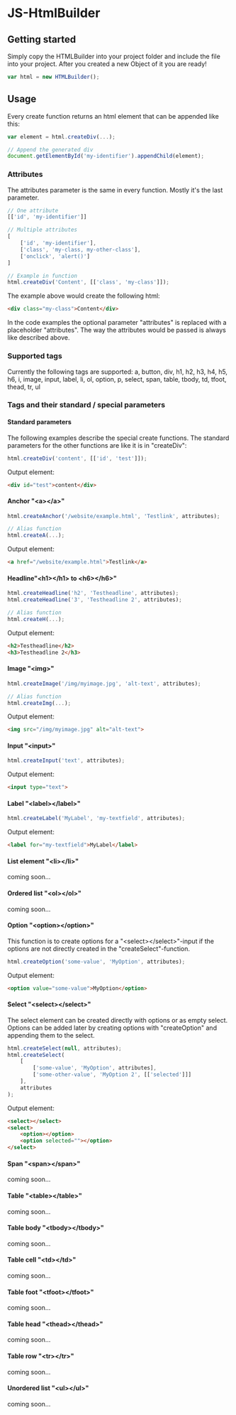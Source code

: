 # JS-HtmlBuilder

## Getting started
Simply copy the HTMLBuilder into your project folder and include the file into your project. After you created a new Object of it you are ready!
```javascript
var html = new HTMLBuilder();
```

## Usage
Every create function returns an html element that can be appended like this:
```javascript
var element = html.createDiv(...);

// Append the generated div
document.getElementById('my-identifier').appendChild(element);
```

### Attributes
The attributes parameter is the same in every function.
Mostly it's the last parameter.
```javascript
// One attribute
[['id', 'my-identifier']]

// Multiple attributes
[
	['id', 'my-identifier'],
	['class', 'my-class, my-other-class'],
	['onclick', 'alert()']
]

// Example in function
html.createDiv('Content', [['class', 'my-class']]);
```
The example above would create the following html:
```html
<div class="my-class">Content</div>
```
In the code examples the optional parameter "attributes" is replaced with a placeholder "attributes".
The way the attributes would be passed is always like described above.

### Supported tags
Currently the following tags are supported:
a, button, div, h1, h2, h3, h4, h5, h6, i, image, input, label, li, ol, option, p, select, span, table, tbody, td, tfoot, thead, tr, ul

### Tags and their standard / special parameters

#### Standard parameters
The following examples describe the special create functions.
The standard parameters for the other functions are like it is in "createDiv":
```javascript
html.createDiv('content', [['id', 'test']]);
```
Output element:
```html
<div id="test">content</div>
```

#### Anchor "&lt;a&gt;&lt;/a&gt;"
```javascript
html.createAnchor('/website/example.html', 'Testlink', attributes);

// Alias function
html.createA(...);
```
Output element:
```html
<a href="/website/example.html">Testlink</a>
```

#### Headline"&lt;h1&gt;&lt;/h1&gt; to &lt;h6&gt;&lt;/h6&gt;"
```javascript
html.createHeadline('h2', 'Testheadline', attributes);
html.createHeadline('3', 'Testheadline 2', attributes);

// Alias function
html.createH(...);
```
Output element:
```html
<h2>Testheadline</h2>
<h3>Testheadline 2</h3>
```

#### Image "&lt;img&gt;"
```javascript
html.createImage('/img/myimage.jpg', 'alt-text', attributes);

// Alias function
html.createImg(...);
```
Output element:
```html
<img src="/img/myimage.jpg" alt="alt-text">
```

#### Input "&lt;input&gt;"
```javascript
html.createInput('text', attributes);
```
Output element:
```html
<input type="text">
```

#### Label "&lt;label&gt;&lt;/label&gt;"
```javascript
html.createLabel('MyLabel', 'my-textfield', attributes);
```
Output element:
```html
<label for="my-textfield">MyLabel</label>
```

#### List element "&lt;li&gt;&lt;/li&gt;"
coming soon...

#### Ordered list "&lt;ol&gt;&lt;/ol&gt;"
coming soon...

#### Option "&lt;option&gt;&lt;/option&gt;"
This function is to create options for a "&lt;select&gt;&lt;/select&gt;"-input if the options are not directly created in the "createSelect"-function.
```javascript
html.createOption('some-value', 'MyOption', attributes);
```
Output element:
```html
<option value="some-value">MyOption</option>
```

#### Select "&lt;select&gt;&lt;/select&gt;"
The select element can be created directly with options or as empty select.
Options can be added later by creating options with "createOption" and appending them to the select.
```javascript
html.createSelect(null, attributes);
html.createSelect(
	[
		['some-value', 'MyOption', attributes],
		['some-other-value', 'MyOption 2', [['selected']]]
	],
	attributes
);
```
Output element:
```html
<select></select>
<select>
	<option></option>
	<option selected=""></option>
</select>
```

#### Span "&lt;span&gt;&lt;/span&gt;"
coming soon...

#### Table "&lt;table&gt;&lt;/table&gt;"
coming soon...
#### Table body "&lt;tbody&gt;&lt;/tbody&gt;"
coming soon...
#### Table cell "&lt;td&gt;&lt;/td&gt;"
coming soon...
#### Table foot "&lt;tfoot&gt;&lt;/tfoot&gt;"
coming soon...
#### Table head "&lt;thead&gt;&lt;/thead&gt;"
coming soon...
#### Table row "&lt;tr&gt;&lt;/tr&gt;"
coming soon...
#### Unordered list "&lt;ul&gt;&lt;/ul&gt;"
coming soon...